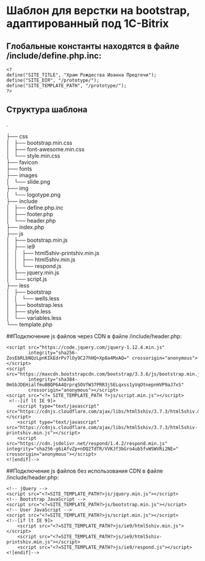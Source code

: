 # Шаблон для верстки на bootstrap, адаптированный под 1C-Bitrix

## Глобальные константы находятся в файле /include/define.php.inc:

    <?
    define("SITE_TITLE", "Храм Рождества Иоанна Предтечи");
    define("SITE_DIR", "/prototype/");
    define("SITE_TEMPLATE_PATH", "/prototype/");
    ?>

## Структура шаблона

.

├── css  
│   ├── bootstrap.min.css  
│   ├── font-awesome.min.css  
│   └── style.min.css  
├── favicon  
├── fonts  
├── images  
│   └── slide.png  
├── img  
│   └── logotype.png  
├── include  
│   ├── define.php.inc  
│   ├── footer.php  
│   └── header.php  
├── index.php  
├── js  
│   ├── bootstrap.min.js  
│   ├── ie9  
│   │   ├── html5shiv-printshiv.min.js  
│   │   ├── html5shiv.min.js  
│   │   └── respond.js  
│   ├── jquery.min.js  
│   └── script.js  
├── less  
│   ├── bootstrap  
│   │   └── wells.less  
│   ├── bootstrap.less  
│   ├── style.less  
│   └── variables.less  
└── template.php  

##Подключение js файлов через CDN в файле /include/header.php:

    <script src="https://code.jquery.com/jquery-1.12.4.min.js"
            integrity="sha256-ZosEbRLbNQzLpnKIkEdrPv7lOy9C27hHQ+Xp8a4MxAQ=" crossorigin="anonymous"></script>
    <script src="https://maxcdn.bootstrapcdn.com/bootstrap/3.3.6/js/bootstrap.min.js"
            integrity="sha384-0mSbJDEHialfmuBBQP6A4Qrprq5OVfW37PRR3j5ELqxss1yVqOtnepnHVP9aJ7xS"
            crossorigin="anonymous"></script>
    <script src="<?= SITE_TEMPLATE_PATH ?>js/script.min.js"></script>
     <!--[if lt IE 9]>
        <script type="text/javascript" src="https://cdnjs.cloudflare.com/ajax/libs/html5shiv/3.7.3/html5shiv.min.js"></script>
        <script type="text/javascript" src="https://cdnjs.cloudflare.com/ajax/libs/html5shiv/3.7.3/html5shiv-printshiv.min.js"></script>
        <script src="https://cdn.jsdelivr.net/respond/1.4.2/respond.min.js" integrity="sha256-g6iAfvZp+nDQ2TdTR/VVKJf3bGro4ub5fvWSWVRi2NE=" crossorigin="anonymous"></script>
    <![endif]-->

##Подключение js файлов без использования CDN в файле /include/header.php:

    <!-- jQuery -->
    <script src="<?=SITE_TEMPLATE_PATH?>js/jquery.min.js"></script>
    <!-- Bootstrap JavaScript -->
    <script src="<?=SITE_TEMPLATE_PATH?>js/bootstrap.min.js"></script>
    <!-- User JavaScript -->
    <script src="<?=SITE_TEMPLATE_PATH?>js/script.min.js"></script>
    <!--[if lt IE 9]>
        <script src="<?=SITE_TEMPLATE_PATH?>js/ie9/html5shiv.min.js"></script>
        <script src="<?=SITE_TEMPLATE_PATH?>js/ie9/html5shiv-printshiv.min.js"></script>
        <script src="<?=SITE_TEMPLATE_PATH?>js/ie9/respond.js"></script>
    <![endif]-->
    